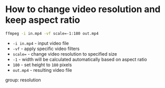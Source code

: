 # How to change video resolution and keep aspect ratio

```bash
ffmpeg -i in.mp4 -vf scale=-1:180 out.mp4
```

- `-i in.mp4` - input video file
- `-vf` - apply specific video filters
- `scale=` - change video resolution to specified size
- `-1` - width will be calculated automatically based on aspect ratio
- `180` - set height to `180` pixels
- `out.mp4` - resulting video file

group: resolution



